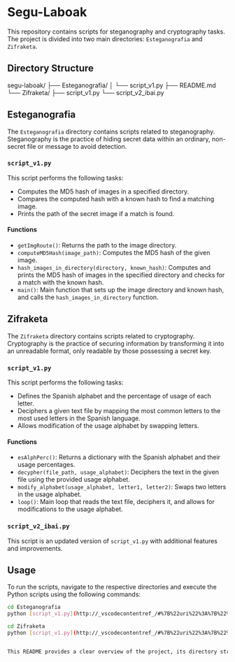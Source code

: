 # Segu-Laboak

This repository contains scripts for steganography and cryptography tasks. The project is divided into two main directories: `Esteganografia` and `Zifraketa`.

## Directory Structure

segu-laboak/ ├── Esteganografia/ │ └── script_v1.py ├── README.md └── Zifraketa/ ├── script_v1.py └── script_v2_ibai.py


## Esteganografia

The `Esteganografia` directory contains scripts related to steganography. Steganography is the practice of hiding secret data within an ordinary, non-secret file or message to avoid detection.

### `script_v1.py`

This script performs the following tasks:
- Computes the MD5 hash of images in a specified directory.
- Compares the computed hash with a known hash to find a matching image.
- Prints the path of the secret image if a match is found.

#### Functions

- `getImgRoute()`: Returns the path to the image directory.
- `computeMD5Hash(image_path)`: Computes the MD5 hash of the given image.
- `hash_images_in_directory(directory, known_hash)`: Computes and prints the MD5 hash of images in the specified directory and checks for a match with the known hash.
- `main()`: Main function that sets up the image directory and known hash, and calls the `hash_images_in_directory` function.

## Zifraketa

The `Zifraketa` directory contains scripts related to cryptography. Cryptography is the practice of securing information by transforming it into an unreadable format, only readable by those possessing a secret key.

### `script_v1.py`

This script performs the following tasks:
- Defines the Spanish alphabet and the percentage of usage of each letter.
- Deciphers a given text file by mapping the most common letters to the most used letters in the Spanish language.
- Allows modification of the usage alphabet by swapping letters.

#### Functions

- `esAlphPerc()`: Returns a dictionary with the Spanish alphabet and their usage percentages.
- `decypher(file_path, usage_alphabet)`: Deciphers the text in the given file using the provided usage alphabet.
- `modify_alphabet(usage_alphabet, letter1, letter2)`: Swaps two letters in the usage alphabet.
- `loop()`: Main loop that reads the text file, deciphers it, and allows for modifications to the usage alphabet.

### `script_v2_ibai.py`

This script is an updated version of `script_v1.py` with additional features and improvements.

## Usage

To run the scripts, navigate to the respective directories and execute the Python scripts using the following commands:

```sh
cd Esteganografia
python [script_v1.py](http://_vscodecontentref_/#%7B%22uri%22%3A%7B%22%24mid%22%3A1%2C%22fsPath%22%3A%22%2Fhome%2Fgaizka%2FDocuments%2Fsegu-laboak%2FEsteganografia%2Fscript_v1.py%22%2C%22external%22%3A%22file%3A%2F%2F%2Fhome%2Fgaizka%2FDocuments%2Fsegu-laboak%2FEsteganografia%2Fscript_v1.py%22%2C%22path%22%3A%22%2Fhome%2Fgaizka%2FDocuments%2Fsegu-laboak%2FEsteganografia%2Fscript_v1.py%22%2C%22scheme%22%3A%22file%22%7D%7D)

cd Zifraketa
python [script_v1.py](http://_vscodecontentref_/#%7B%22uri%22%3A%7B%22%24mid%22%3A1%2C%22fsPath%22%3A%22%2Fhome%2Fgaizka%2FDocuments%2Fsegu-laboak%2FEsteganografia%2Fscript_v1.py%22%2C%22external%22%3A%22file%3A%2F%2F%2Fhome%2Fgaizka%2FDocuments%2Fsegu-laboak%2FEsteganografia%2Fscript_v1.py%22%2C%22path%22%3A%22%2Fhome%2Fgaizka%2FDocuments%2Fsegu-laboak%2FEsteganografia%2Fscript_v1.py%22%2C%22scheme%22%3A%22file%22%7D%7D)


This README provides a clear overview of the project, its directory structure, and the functionality of the scripts within each directory.
